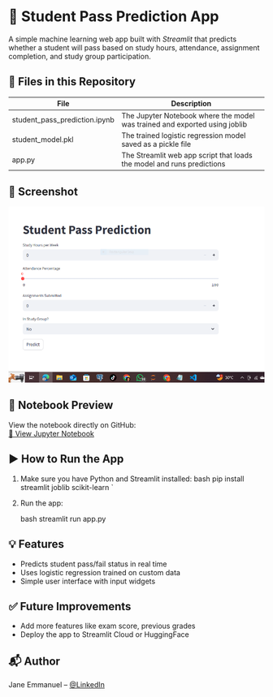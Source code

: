 # 🧠 Student Pass Prediction App

A simple machine learning web app built with *Streamlit* that predicts whether a student will pass based on study hours, attendance, assignment completion, and study group participation.

## 📁 Files in this Repository

| File | Description |
|------|-------------|
| student_pass_prediction.ipynb | The Jupyter Notebook where the model was trained and exported using joblib |
| student_model.pkl | The trained logistic regression model saved as a pickle file |
| app.py | The Streamlit web app script that loads the model and runs predictions |


## 📸 Screenshot

![App Screenshot](https://github.com/Jane-Emmanuel/student-pass-prediction/blob/main/student_pass_prediction_screenshot.PNG)


## 🔗 Notebook Preview

View the notebook directly on GitHub:  
[📘 View Jupyter Notebook]("https://github.com/Jane-Emmanuel/student-pass-prediction/blob/main/Jane_Emmanuel_student_pass_prediction.ipynb")


## ▶ How to Run the App

1. Make sure you have Python and Streamlit installed:
   bash
   pip install streamlit joblib scikit-learn
`

2. Run the app:

   bash
   streamlit run app.py
   

## 💡 Features

* Predicts student pass/fail status in real time
* Uses logistic regression trained on custom data
* Simple user interface with input widgets

## ✅ Future Improvements

* Add more features like exam score, previous grades
* Deploy the app to Streamlit Cloud or HuggingFace

## 📬 Author

Jane Emmanuel – [@LinkedIn](https://www.linkedin.com/in/jane-emmanuel-/)
